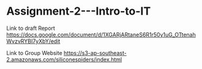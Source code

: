 # Assignment-2---Intro-to-IT

Link to draft Report
https://docs.google.com/document/d/1XGARjARtaneS6R1r50y1uG_OTtenahWvzvRYBI7yXbY/edit

Link to Group Website
https://s3-ap-southeast-2.amazonaws.com/siliconespiders/index.html
